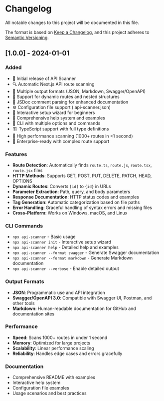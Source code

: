 # Changelog

All notable changes to this project will be documented in this file.

The format is based on [Keep a Changelog](https://keepachangelog.com/en/1.0.0/),
and this project adheres to [Semantic Versioning](https://semver.org/spec/v2.0.0.html).

## [1.0.0] - 2024-01-01

### Added
- 🚀 Initial release of API Scanner
- 🔍 Automatic Next.js API route scanning
- 📄 Multiple output formats (JSON, Markdown, Swagger/OpenAPI)
- 🎯 Support for dynamic routes and nested structures
- 📝 JSDoc comment parsing for enhanced documentation
- ⚙️ Configuration file support (.api-scanner.json)
- 🎨 Interactive setup wizard for beginners
- 📖 Comprehensive help system and examples
- 🔧 CLI with multiple options and commands
- 🏗️ TypeScript support with full type definitions
- 🚀 High performance scanning (1000+ routes in <1 second)
- 🎯 Enterprise-ready with complex route support

### Features
- **Route Detection**: Automatically finds `route.ts`, `route.js`, `route.tsx`, `route.jsx` files
- **HTTP Methods**: Supports GET, POST, PUT, DELETE, PATCH, HEAD, OPTIONS
- **Dynamic Routes**: Converts `[id]` to `{id}` in URLs
- **Parameter Extraction**: Path, query, and body parameters
- **Response Documentation**: HTTP status codes and examples
- **Tag Generation**: Automatic categorization based on file paths
- **Error Handling**: Graceful handling of syntax errors and missing files
- **Cross-Platform**: Works on Windows, macOS, and Linux

### CLI Commands
- `npx api-scanner` - Basic usage
- `npx api-scanner init` - Interactive setup wizard
- `npx api-scanner help` - Detailed help and examples
- `npx api-scanner --format swagger` - Generate Swagger documentation
- `npx api-scanner --format markdown` - Generate Markdown documentation
- `npx api-scanner --verbose` - Enable detailed output

### Output Formats
- **JSON**: Programmatic use and API integration
- **Swagger/OpenAPI 3.0**: Compatible with Swagger UI, Postman, and other tools
- **Markdown**: Human-readable documentation for GitHub and documentation sites

### Performance
- **Speed**: Scans 1000+ routes in under 1 second
- **Memory**: Optimized for large projects
- **Scalability**: Linear performance scaling
- **Reliability**: Handles edge cases and errors gracefully

### Documentation
- Comprehensive README with examples
- Interactive help system
- Configuration file examples
- Usage scenarios and best practices

